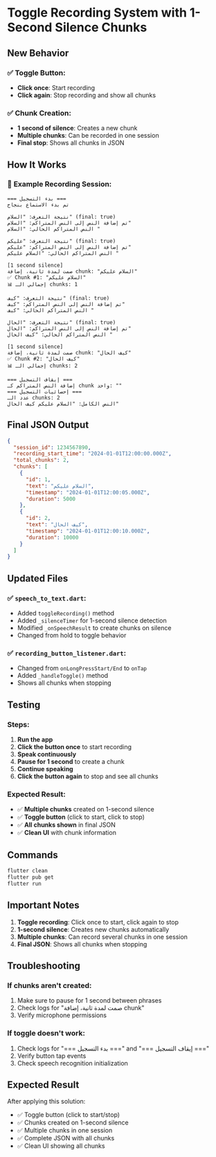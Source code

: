 # Toggle Recording System with 1-Second Silence Chunks

## New Behavior

### ✅ **Toggle Button:**
- **Click once**: Start recording
- **Click again**: Stop recording and show all chunks

### ✅ **Chunk Creation:**
- **1 second of silence**: Creates a new chunk
- **Multiple chunks**: Can be recorded in one session
- **Final stop**: Shows all chunks in JSON

## How It Works

### 🎯 **Example Recording Session:**

```
=== بدء التسجيل ===
تم بدء الاستماع بنجاح

نتيجة التعرف: "السلام" (final: true)
تم إضافة النص إلى النص المتراكم: "السلام"
النص المتراكم الحالي: "السلام "

نتيجة التعرف: "عليكم" (final: true)
تم إضافة النص إلى النص المتراكم: "عليكم"
النص المتراكم الحالي: "السلام عليكم "

[1 second silence]
صمت لمدة ثانية، إضافة chunk: "السلام عليكم"
✅ Chunk #1: "السلام عليكم"
📊 إجمالي الـ chunks: 1

نتيجة التعرف: "كيف" (final: true)
تم إضافة النص إلى النص المتراكم: "كيف"
النص المتراكم الحالي: "كيف "

نتيجة التعرف: "الحال" (final: true)
تم إضافة النص إلى النص المتراكم: "الحال"
النص المتراكم الحالي: "كيف الحال "

[1 second silence]
صمت لمدة ثانية، إضافة chunk: "كيف الحال"
✅ Chunk #2: "كيف الحال"
📊 إجمالي الـ chunks: 2

=== إيقاف التسجيل ===
إضافة النص المتراكم كـ chunk واحد: ""
=== إحصائيات التسجيل ===
عدد الـ chunks: 2
النص الكامل: "السلام عليكم كيف الحال"
```

## Final JSON Output

```json
{
  "session_id": 1234567890,
  "recording_start_time": "2024-01-01T12:00:00.000Z",
  "total_chunks": 2,
  "chunks": [
    {
      "id": 1,
      "text": "السلام عليكم",
      "timestamp": "2024-01-01T12:00:05.000Z",
      "duration": 5000
    },
    {
      "id": 2,
      "text": "كيف الحال",
      "timestamp": "2024-01-01T12:00:10.000Z",
      "duration": 10000
    }
  ]
}
```

## Updated Files

### ✅ **`speech_to_text.dart`:**
- Added `toggleRecording()` method
- Added `_silenceTimer` for 1-second silence detection
- Modified `_onSpeechResult` to create chunks on silence
- Changed from hold to toggle behavior

### ✅ **`recording_button_listener.dart`:**
- Changed from `onLongPressStart/End` to `onTap`
- Added `_handleToggle()` method
- Shows all chunks when stopping

## Testing

### Steps:
1. **Run the app**
2. **Click the button once** to start recording
3. **Speak continuously**
4. **Pause for 1 second** to create a chunk
5. **Continue speaking**
6. **Click the button again** to stop and see all chunks

### Expected Result:
- ✅ **Multiple chunks** created on 1-second silence
- ✅ **Toggle button** (click to start, click to stop)
- ✅ **All chunks shown** in final JSON
- ✅ **Clean UI** with chunk information

## Commands

```bash
flutter clean
flutter pub get
flutter run
```

## Important Notes

1. **Toggle recording**: Click once to start, click again to stop
2. **1-second silence**: Creates new chunks automatically
3. **Multiple chunks**: Can record several chunks in one session
4. **Final JSON**: Shows all chunks when stopping

## Troubleshooting

### If chunks aren't created:
1. Make sure to pause for 1 second between phrases
2. Check logs for "صمت لمدة ثانية، إضافة chunk"
3. Verify microphone permissions

### If toggle doesn't work:
1. Check logs for "=== بدء التسجيل ===" and "=== إيقاف التسجيل ==="
2. Verify button tap events
3. Check speech recognition initialization

## Expected Result

After applying this solution:
- ✅ Toggle button (click to start/stop)
- ✅ Chunks created on 1-second silence
- ✅ Multiple chunks in one session
- ✅ Complete JSON with all chunks
- ✅ Clean UI showing all chunks 